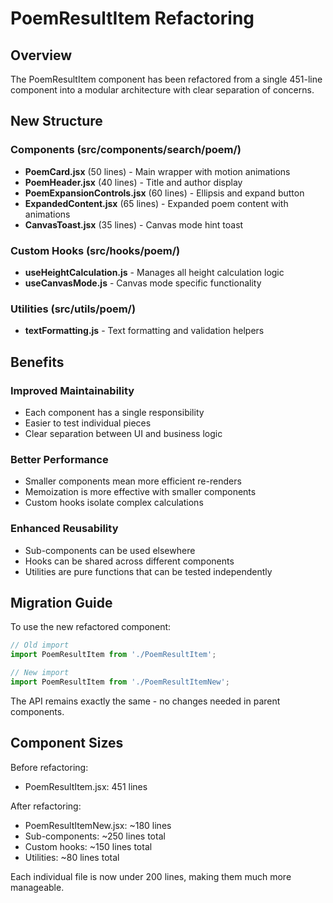 # PoemResultItem Refactoring

## Overview

The PoemResultItem component has been refactored from a single 451-line component into a modular architecture with clear
separation of concerns.

## New Structure

### Components (src/components/search/poem/)

- **PoemCard.jsx** (50 lines) - Main wrapper with motion animations
- **PoemHeader.jsx** (40 lines) - Title and author display
- **PoemExpansionControls.jsx** (60 lines) - Ellipsis and expand button
- **ExpandedContent.jsx** (65 lines) - Expanded poem content with animations
- **CanvasToast.jsx** (35 lines) - Canvas mode hint toast

### Custom Hooks (src/hooks/poem/)

- **useHeightCalculation.js** - Manages all height calculation logic
- **useCanvasMode.js** - Canvas mode specific functionality

### Utilities (src/utils/poem/)

- **textFormatting.js** - Text formatting and validation helpers

## Benefits

### Improved Maintainability

- Each component has a single responsibility
- Easier to test individual pieces
- Clear separation between UI and business logic

### Better Performance

- Smaller components mean more efficient re-renders
- Memoization is more effective with smaller components
- Custom hooks isolate complex calculations

### Enhanced Reusability

- Sub-components can be used elsewhere
- Hooks can be shared across different components
- Utilities are pure functions that can be tested independently

## Migration Guide

To use the new refactored component:

```jsx
// Old import
import PoemResultItem from './PoemResultItem';

// New import
import PoemResultItem from './PoemResultItemNew';
```

The API remains exactly the same - no changes needed in parent components.

## Component Sizes

Before refactoring:

- PoemResultItem.jsx: 451 lines

After refactoring:

- PoemResultItemNew.jsx: ~180 lines
- Sub-components: ~250 lines total
- Custom hooks: ~150 lines total
- Utilities: ~80 lines total

Each individual file is now under 200 lines, making them much more manageable.
